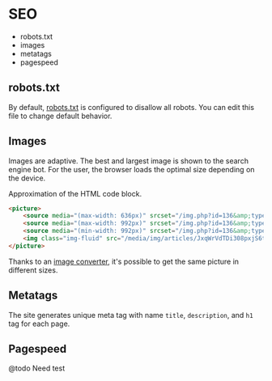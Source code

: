 # SEO

- robots.txt
- images
- metatags
- pagespeed

## robots.txt

By default, [robots.txt](./../../public/http/robots.txt) is configured to disallow all robots. You can edit this file to change default behavior.

## Images

Images are adaptive. The best and largest image is shown to the search engine bot. For the user, the browser loads the optimal size depending on the device.

Approximation of the HTML code block.

```html
<picture>
    <source media="(max-width: 636px)" srcset="/img.php?id=136&amp;type=webp&amp;width=576&amp;height=384">
    <source media="(max-width: 992px)" srcset="/img.php?id=136&amp;type=webp&amp;width=720&amp;height=480">
    <source media="(min-width: 992px)" srcset="/img.php?id=136&amp;type=webp&amp;width=1080&amp;height=720">
    <img class="img-fluid" src="/media/img/articles/JxqWrVdTDi308pxjS6ts.webp" alt="City with a square and a large building with the inscription PHP on top">
</picture>
```

Thanks to an [image converter](./../Image_Converter/01_readme.md), it's possible to get the same picture in different sizes.

## Metatags

The site generates unique meta tag with  name `title`, `description`, and `h1` tag for each page.

## Pagespeed

@todo Need test
